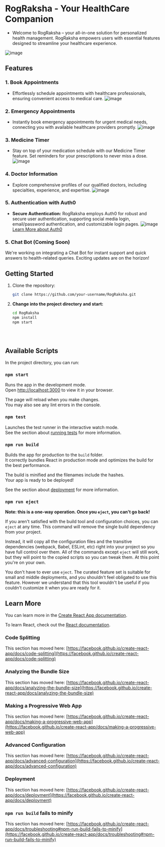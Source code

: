 # RogRaksha - Your HealthCare Companion

- Welcome to RogRaksha – your all-in-one solution for personalized health management. RogRaksha empowers users with essential features designed to streamline your healthcare experience.

![image](https://drive.google.com/uc?export=view&id=1r3D0SZHwPUfKZOtvoMEgyKS_INmUlVUi)
## Features

### 1. Book Appointments
- Effortlessly schedule appointments with healthcare professionals, ensuring convenient access to medical care.
![image](https://drive.google.com/uc?export=view&id=1E0tuYIvdxX8BfBSerlcW-RgFXc5eXvMt)
### 2. Emergency Appointments

- Instantly book emergency appointments for urgent medical needs, connecting you with available healthcare providers promptly.
![image](https://drive.google.com/uc?export=view&id=1iuVNgFik2_1nDxb-i0QhPa5a-nal4zjJ)
### 3. Medicine Timer
- Stay on top of your medication schedule with our Medicine Timer feature. Set reminders for your prescriptions to never miss a dose.
![image](https://drive.google.com/uc?export=view&id=18Btf8E5qI-fTMXSN-NzBlp9dB7w76IVm)
### 4. Doctor Information
- Explore comprehensive profiles of our qualified doctors, including specialties, experience, and expertise.
![image](https://drive.google.com/uc?export=view&id=1ErMAlEBRjeUT0k06IIg1qLgoIl1590cW)
### 5. Authentication with Auth0

- **Secure Authentication:** RogRaksha employs Auth0 for robust and secure user authentication, supporting social media login, email/password authentication, and customizable login pages.
![image](https://drive.google.com/uc?export=view&id=187AnVREMvcbqIRo-Io8lBMXb6Dmiky9X)
  [Learn More about Auth0](https://auth0.com/)

### 5. Chat Bot (Coming Soon)
We're working on integrating a Chat Bot for instant support and quick answers to health-related queries. Exciting updates are on the horizon!

## Getting Started

1. Clone the repository:
   ```bash
   git clone https://github.com/your-username/RogRaksha.git
   
2. **Change into the project directory and start:**
   ```bash
   cd RogRaksha
   npm install
   npm start
   

  

## Available Scripts

In the project directory, you can run:

### `npm start`

Runs the app in the development mode.\
Open [http://localhost:3000](http://localhost:3000) to view it in your browser.

The page will reload when you make changes.\
You may also see any lint errors in the console.

### `npm test`

Launches the test runner in the interactive watch mode.\
See the section about [running tests](https://facebook.github.io/create-react-app/docs/running-tests) for more information.

### `npm run build`

Builds the app for production to the `build` folder.\
It correctly bundles React in production mode and optimizes the build for the best performance.

The build is minified and the filenames include the hashes.\
Your app is ready to be deployed!

See the section about [deployment](https://facebook.github.io/create-react-app/docs/deployment) for more information.

### `npm run eject`

**Note: this is a one-way operation. Once you `eject`, you can't go back!**

If you aren't satisfied with the build tool and configuration choices, you can `eject` at any time. This command will remove the single build dependency from your project.

Instead, it will copy all the configuration files and the transitive dependencies (webpack, Babel, ESLint, etc) right into your project so you have full control over them. All of the commands except `eject` will still work, but they will point to the copied scripts so you can tweak them. At this point you're on your own.

You don't have to ever use `eject`. The curated feature set is suitable for small and middle deployments, and you shouldn't feel obligated to use this feature. However we understand that this tool wouldn't be useful if you couldn't customize it when you are ready for it.

## Learn More

You can learn more in the [Create React App documentation](https://facebook.github.io/create-react-app/docs/getting-started).

To learn React, check out the [React documentation](https://reactjs.org/).

### Code Splitting

This section has moved here: [https://facebook.github.io/create-react-app/docs/code-splitting](https://facebook.github.io/create-react-app/docs/code-splitting)

### Analyzing the Bundle Size

This section has moved here: [https://facebook.github.io/create-react-app/docs/analyzing-the-bundle-size](https://facebook.github.io/create-react-app/docs/analyzing-the-bundle-size)

### Making a Progressive Web App

This section has moved here: [https://facebook.github.io/create-react-app/docs/making-a-progressive-web-app](https://facebook.github.io/create-react-app/docs/making-a-progressive-web-app)

### Advanced Configuration

This section has moved here: [https://facebook.github.io/create-react-app/docs/advanced-configuration](https://facebook.github.io/create-react-app/docs/advanced-configuration)

### Deployment

This section has moved here: [https://facebook.github.io/create-react-app/docs/deployment](https://facebook.github.io/create-react-app/docs/deployment)

### `npm run build` fails to minify

This section has moved here: [https://facebook.github.io/create-react-app/docs/troubleshooting#npm-run-build-fails-to-minify](https://facebook.github.io/create-react-app/docs/troubleshooting#npm-run-build-fails-to-minify)
